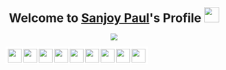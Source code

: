 <p align="center">
  <h1 align="center">Welcome to <a href="https://github.com/MrBlueBird2">Sanjoy Paul</a>'s Profile <img src="https://media.giphy.com/media/hvRJCLFzcasrR4ia7z/giphy.gif" width="35"></h1>
</p>

<!-- <p align="center">

  [![Typing SVG](https://readme-typing-svg.herokuapp.com?font=operator+mono&color=%2336BCF7&size=24&lines=Web+Developer;Programmer;Full+Stack+Developer)](https://git.io/typing-svg)

</p> -->

<p align="center">
  <a align="center" href="https://github.com/DenverCoder1/readme-typing-svg"><img src="https://readme-typing-svg.herokuapp.com?&font=IBM+Plex+Sans&color=F72EE2&size=25&lines=Web+Developer;Programmer;Full+Stack+Developer" /></a>
</p>


<div style="background-color:white; max-width:fit-content; padding: 5px 5px 0 5px; margin:15px 0;">
  <img style="color: blue" height="32" width="32" src="https://cdn.jsdelivr.net/npm/simple-icons@5.23.0/icons/react.svg" />
  <img height="32" width="32" src="https://cdn.jsdelivr.net/npm/simple-icons@5.23.0/icons/bootstrap.svg" />
  <img height="32" width="32" src="https://cdn.jsdelivr.net/npm/simple-icons@5.23.0/icons/html5.svg" />
  <img height="32" width="32" src="https://cdn.jsdelivr.net/npm/simple-icons@5.23.0/icons/css3.svg" />
  <img height="32" width="32" src="https://cdn.jsdelivr.net/npm/simple-icons@5.23.0/icons/mongodb.svg" />
  <img height="32" width="32" src="https://cdn.jsdelivr.net/npm/simple-icons@5.23.0/icons/javascript.svg" />
  <img height="32" width="32" src="https://cdn.jsdelivr.net/npm/simple-icons@5.23.0/icons/express.svg" />
  <img height="32" width="32" src="https://cdn.jsdelivr.net/npm/simple-icons@5.23.0/icons/nodedotjs.svg" />
  <img height="32" width="32" src="https://cdn.jsdelivr.net/npm/simple-icons@5.23.0/icons/github.svg" />
</div>